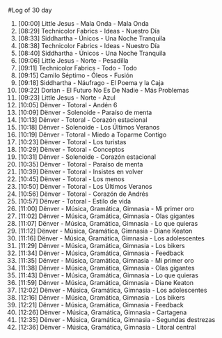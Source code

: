 #Log of 30 day

1. [00:00] Little Jesus - Mala Onda - Mala Onda
1. [08:29] Technicolor Fabrics - Ideas - Nuestro Día
1. [08:33] Siddhartha - Únicos - Una Noche Tranquila
1. [08:38] Technicolor Fabrics - Ideas - Nuestro Día
1. [08:40] Siddhartha - Únicos - Una Noche Tranquila
1. [09:06] Little Jesus - Norte - Pesadilla
1. [09:11] Technicolor Fabrics - Todo - Todo
1. [09:15] Camilo Séptimo - Óleos - Fusión
1. [09:18] Siddhartha - Náufrago - El Poema y la Caja
1. [09:22] Dorian - El Futuro No Es De Nadie - Más Problemas
1. [09:23] Little Jesus - Norte - Azul
1. [10:05] Dënver - Totoral - Andén 6
1. [10:09] Dënver - Solenoide - Paraíso de menta
1. [10:13] Dënver - Totoral - Corazón estacional
1. [10:18] Dënver - Solenoide - Los Últimos Veranos
1. [10:19] Dënver - Totoral - Miedo a Toparme Contigo
1. [10:23] Dënver - Totoral - Los turistas
1. [10:29] Dënver - Totoral - Conceptos
1. [10:31] Dënver - Solenoide - Corazón estacional
1. [10:35] Dënver - Totoral - Paraíso de menta
1. [10:39] Dënver - Totoral - Insistes en volver
1. [10:45] Dënver - Totoral - Los menos
1. [10:50] Dënver - Totoral - Los Últimos Veranos
1. [10:56] Dënver - Totoral - Corazón de Andrés
1. [10:57] Dënver - Totoral - Estilo de vida
1. [11:00] Dënver - Música, Gramática, Gimnasia - Mi primer oro
1. [11:02] Dënver - Música, Gramática, Gimnasia - Olas gigantes
1. [11:07] Dënver - Música, Gramática, Gimnasia - Lo que quieras
1. [11:12] Dënver - Música, Gramática, Gimnasia - Diane Keaton
1. [11:16] Dënver - Música, Gramática, Gimnasia - Los adolescentes
1. [11:29] Dënver - Música, Gramática, Gimnasia - Los bikers
1. [11:34] Dënver - Música, Gramática, Gimnasia - Feedback
1. [11:35] Dënver - Música, Gramática, Gimnasia - Mi primer oro
1. [11:38] Dënver - Música, Gramática, Gimnasia - Olas gigantes
1. [11:43] Dënver - Música, Gramática, Gimnasia - Lo que quieras
1. [11:59] Dënver - Música, Gramática, Gimnasia - Diane Keaton
1. [12:02] Dënver - Música, Gramática, Gimnasia - Los adolescentes
1. [12:16] Dënver - Música, Gramática, Gimnasia - Los bikers
1. [12:21] Dënver - Música, Gramática, Gimnasia - Feedback
1. [12:26] Dënver - Música, Gramática, Gimnasia - Cartagena
1. [12:35] Dënver - Música, Gramática, Gimnasia - Segundas destrezas
1. [12:36] Dënver - Música, Gramática, Gimnasia - Litoral central
